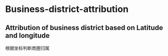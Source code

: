 # Business-district-attribution
Attribution of business district based on Latitude and longitude
-----------------------------------------------------------------
根据坐标判断商圈归属

